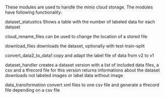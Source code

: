 These modules are used to handle the minio cloud storage.
The modules have following functionality:

dataset_statustics      Shows a table with the number of labeled data for each dataset

cloud_rename_files      can be used to change the location of a stored file 

download_files          downloads the dataset, optionally with test-train-split

convert_data2_to_data1  copy and adapt the label file of data from v2 to v1

dataset_handler         creates a dataset version with a list of included data files, a csv and a tfrecord file for this version
                        returns informations about the dataset
                        downloads not labeled images or label data without image

data_transformation     convert xml files to one csv file and generate a tfrecord file depending on a csv file 